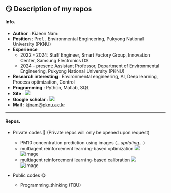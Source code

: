 😏 Description of my repos
---
#### Info.
* **Author** : KiJeon Nam
* **Position** : Prof. , Environmental Engineering, Pukyong National University (PKNU)
* **Experience**
    * 2022 - 2024: Staff Engineer, Smart Factory Group, Innovation Center, Samsung Electronics DS
    * 2024 - present: Assistant Professor, Department of Environmental Engineering, Pukyong National University (PKNU)
* **Research interesting** : Environmental engineering, AI, Deep learning, Process optimization, Control
* **Programming** : Python, Matlab, SQL
* **Site** : <a href="https://sites.google.com/view/iesel"><img src="https://img.shields.io/badge/iESEL-2E3192?style=flat-square&logo=googlehome&logoColor=white"/></a>
* **Google scholar** : <a href="https://scholar.google.co.kr/citations?user=bDhkEQEAAAAJ&hl=ko"><img src="https://img.shields.io/badge/scholar-4285F4?style=flat-square&logo=googlescholar&logoColor=white"/></a>
* **Mail** : kjnam@pknu.ac.kr

---
#### Repos.
* Private codes 🤫 (Private repos will only be opened upon request)
  * PM10 concentration prediction using images (_...updating..._)
  * multiagent reinforcement learning-based optimization <a href="https://www.sciencedirect.com/science/article/pii/S2214714423000508"><img src="https://img.shields.io/badge/Paper-FF6C00?style=flat-square&logo=elsevier&logoColor=white"/></a>
  <br/> ![image](https://github.com/KiJeonNam/Description/assets/37144787/75d140c6-bf83-45f8-90bf-36d414125d12)
  * multiagent reinforcement learning-based calibration <a href="https://www.sciencedirect.com/science/article/pii/S2214714424001387"><img src="https://img.shields.io/badge/Paper-FF6C00?style=flat-square&logo=elsevier&logoColor=white"/></a>
  <br/> ![image](https://github.com/KiJeonNam/Description/assets/37144787/12a34508-413e-4ce0-804f-f3123dbc3122)

* Public codes 😋
  * Programming_thinking (TBU)
